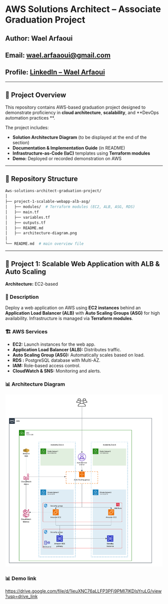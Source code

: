 # AWS Solutions Architect – Associate Graduation Project

## **Author:** Wael Arfaoui

## **Email:** [wael.arfaaoui@gmail.com](mailto:wael.arfaaoui@gmail.com)

## **Profile:** [LinkedIn – Wael Arfaoui](https://www.linkedin.com/in/wael-arfaoui-2b5503213/)

---

## 📘 Project Overview

This repository contains AWS-based graduation project designed to demonstrate proficiency in **cloud architecture**, **scalability**, and **DevOps automation practices **.

The project includes:

* **Solution Architecture Diagram** (to be displayed at the end of the section)
* **Documentation & Implementation Guide** (in README)
* **Infrastructure-as-Code (IaC)** templates using **Terraform modules**
* **Demo:** Deployed or recorded demonstration on AWS

---

## 📁 Repository Structure

```bash
Aws-solutions-architect-graduation-project/
│
├── project-1-scalable-webapp-alb-asg/
│   ├── modules/  # Terraform modules (EC2, ALB, ASG, RDS)
│   ├── main.tf
│   ├── variables.tf
│   ├── outputs.tf
│   ├── README.md
│   ├── architecture-diagram.png
│
└── README.md  # main overview file
```

---

## 🚀 Project 1: Scalable Web Application with ALB & Auto Scaling

**Architecture:** EC2-based

### 🧩 Description

Deploy a web application on AWS using **EC2 instances** behind an **Application Load Balancer (ALB)** with **Auto Scaling Groups (ASG)** for high availability. Infrastructure is managed via **Terraform modules**.

### 🏗️ AWS Services

* **EC2:** Launch instances for the web app.
* **Application Load Balancer (ALB):** Distributes traffic.
* **Auto Scaling Group (ASG):** Automatically scales based on load.
* **RDS :** PostgreSQL database with Multi-AZ.
* **IAM:** Role-based access control.
* **CloudWatch & SNS:** Monitoring and alerts.

### 📊 Architecture Diagram

![Project 1 Architecture](./project-1-scalable-webapp-alb-asg/architecture-diagram.png)

### 📊 Demo link 

https://drive.google.com/file/d/1ieuXNC76aLLFP3PFj9PMI7lKDIsYruLG/view?usp=drive_link

